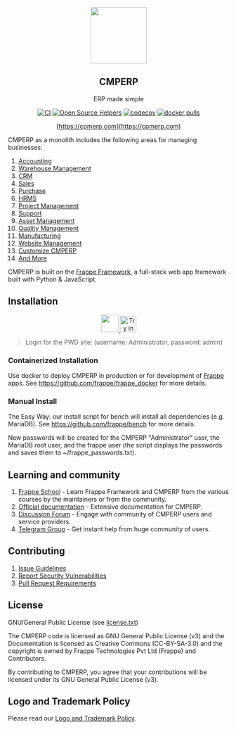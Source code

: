 <div align="center">
    <a href="https://cpmerp.com">
        <img src="https://raw.githubusercontent.com/frappe/cpmerp/develop/cpmerp/public/images/cpmerp-logo.png" height="128">
    </a>
    <h2>CMPERP</h2>
    <p align="center">
        <p>ERP made simple</p>
    </p>

[![CI](https://github.com/frappe/cpmerp/actions/workflows/server-tests-mariadb.yml/badge.svg?event=schedule)](https://github.com/frappe/cpmerp/actions/workflows/server-tests-mariadb.yml)
[![Open Source Helpers](https://www.codetriage.com/frappe/cpmerp/badges/users.svg)](https://www.codetriage.com/frappe/cpmerp)
[![codecov](https://codecov.io/gh/frappe/cpmerp/branch/develop/graph/badge.svg?token=0TwvyUg3I5)](https://codecov.io/gh/frappe/cpmerp)
[![docker pulls](https://img.shields.io/docker/pulls/frappe/cpmerp-worker.svg)](https://hub.docker.com/r/frappe/cpmerp-worker)

[https://cpmerp.com](https://cpmerp.com)

</div>

CMPERP as a monolith includes the following areas for managing businesses:

1. [Accounting](https://cpmerp.com/open-source-accounting)
1. [Warehouse Management](https://cpmerp.com/distribution/warehouse-management-system)
1. [CRM](https://cpmerp.com/open-source-crm)
1. [Sales](https://cpmerp.com/open-source-sales-purchase)
1. [Purchase](https://cpmerp.com/open-source-sales-purchase)
1. [HRMS](https://cpmerp.com/open-source-hrms)
1. [Project Management](https://cpmerp.com/open-source-projects)
1. [Support](https://cpmerp.com/open-source-help-desk-software)
1. [Asset Management](https://cpmerp.com/open-source-asset-management-software)
1. [Quality Management](https://cpmerp.com/docs/user/manual/en/quality-management)
1. [Manufacturing](https://cpmerp.com/open-source-manufacturing-erp-software)
1. [Website Management](https://cpmerp.com/open-source-website-builder-software)
1. [Customize CMPERP](https://cpmerp.com/docs/user/manual/en/customize-cpmerp)
1. [And More](https://cpmerp.com/docs/user/manual/en/)

CMPERP is built on the [Frappe Framework](https://github.com/frappe/frappe), a full-stack web app framework built with Python & JavaScript.

## Installation

<div align="center" style="max-height: 40px;">
    <a href="https://frappecloud.com/cpmerp/signup">
        <img src=".github/try-on-f-cloud-button.svg" height="40">
    </a>
    <a href="https://labs.play-with-docker.com/?stack=https://raw.githubusercontent.com/frappe/frappe_docker/main/pwd.yml">
      <img src="https://raw.githubusercontent.com/play-with-docker/stacks/master/assets/images/button.png" alt="Try in PWD" height="37"/>
    </a>
</div>

> Login for the PWD site: (username: Administrator, password: admin)

### Containerized Installation

Use docker to deploy CMPERP in production or for development of [Frappe](https://github.com/frappe/frappe) apps. See https://github.com/frappe/frappe_docker for more details.

### Manual Install

The Easy Way: our install script for bench will install all dependencies (e.g. MariaDB). See https://github.com/frappe/bench for more details.

New passwords will be created for the CMPERP "Administrator" user, the MariaDB root user, and the frappe user (the script displays the passwords and saves them to ~/frappe_passwords.txt).


## Learning and community

1. [Frappe School](https://frappe.school) - Learn Frappe Framework and CMPERP from the various courses by the maintainers or from the community.
2. [Official documentation](https://docs.cpmerp.com/) - Extensive documentation for CMPERP.
3. [Discussion Forum](https://discuss.cpmerp.com/) - Engage with community of CMPERP users and service providers.
4. [Telegram Group](https://cpmerp_public.t.me) - Get instant help from huge community of users.


## Contributing

1. [Issue Guidelines](https://github.com/frappe/cpmerp/wiki/Issue-Guidelines)
1. [Report Security Vulnerabilities](https://cpmerp.com/security)
1. [Pull Request Requirements](https://github.com/frappe/cpmerp/wiki/Contribution-Guidelines)

## License

GNU/General Public License (see [license.txt](license.txt))

The CMPERP code is licensed as GNU General Public License (v3) and the Documentation is licensed as Creative Commons (CC-BY-SA-3.0) and the copyright is owned by Frappe Technologies Pvt Ltd (Frappe) and Contributors.

By contributing to CMPERP, you agree that your contributions will be licensed under its GNU General Public License (v3).

## Logo and Trademark Policy

Please read our [Logo and Trademark Policy](TRADEMARK_POLICY.md).
